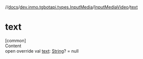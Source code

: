 //[docs](../../../index.md)/[dev.inmo.tgbotapi.types.InputMedia](../index.md)/[InputMediaVideo](index.md)/[text](text.md)



# text  
[common]  
Content  
open override val [text](text.md): [String](https://kotlinlang.org/api/latest/jvm/stdlib/kotlin/-string/index.html)? = null  



